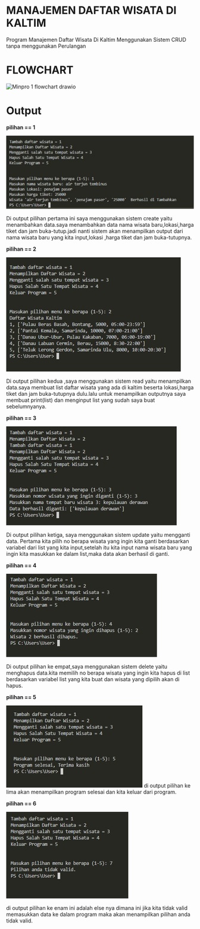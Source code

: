 # MANAJEMEN DAFTAR WISATA DI KALTIM
Program Manajemen Daftar Wisata Di Kaltim Menggunakan Sistem CRUD tanpa menggunakan Perulangan

# FLOWCHART
<img width="1112" height="982" alt="Minpro 1 flowchart drawio" src="https://github.com/user-attachments/assets/99bc8ae2-0d61-4306-8250-b9f53a2685ed" />


# Output
**pilihan == 1**

![alt text](https://github.com/ahmadahdasuki-pixel/Manajemen-Daftar-Wisata-Di-Kaltim/blob/main/OUTPUT%20CODINGAN/Create%20Minpro.jpeg?raw=true)

Di output pilihan pertama ini saya menggunakan sistem create yaitu menambahkan data.saya menambahkan data nama wisata baru,lokasi,harga tiket dan jam buka-tutup.jadi nanti sistem akan menampilkan output dari nama wisata baru yang kita input,lokasi ,harga tiket dan jam buka-tutupnya.

**pilihan == 2**

![alt text](https://github.com/ahmadahdasuki-pixel/Manajemen-Daftar-Wisata-Di-Kaltim/blob/main/OUTPUT%20CODINGAN/Read%20Minpro.jpeg?raw=true)

Di output pilihan kedua ,saya menggunakan sistem read yaitu menampilkan data.saya membuat list daftar wisata yang ada di kaltim beserta lokasi,harga tiket dan jam buka-tutupnya dulu.lalu untuk menampilkan outputnya saya membuat print(list) dan menginput list yang sudah saya buat sebelumnyanya.

**pilihan == 3**

![alt text](https://github.com/ahmadahdasuki-pixel/Manajemen-Daftar-Wisata-Di-Kaltim/blob/main/OUTPUT%20CODINGAN/Update%20or%20ganti%20data%20Minpro.jpeg?raw=true)

Di output pilihan ketiga, saya menggunakan sistem update yaitu mengganti data. Pertama kita pilih no berapa wisata yang ingin kita ganti berdasarkan variabel dari list yang kita input,setelah itu kita input nama wisata baru yang ingin kita masukkan ke dalam list,maka data akan berhasil di ganti.

**pilihan == 4**

![alt text](https://github.com/ahmadahdasuki-pixel/Manajemen-Daftar-Wisata-Di-Kaltim/blob/main/OUTPUT%20CODINGAN/Delete%20Minpro.jpeg?raw=true)

Di output pilihan ke empat,saya menggunakan sistem delete yaitu menghapus data.kita memilih no berapa wisata yang ingin kita hapus di list berdasarkan variabel list yang kita buat dan wisata yang dipilih akan di hapus.

**pilihan == 5**

![alt text](https://github.com/ahmadahdasuki-pixel/Manajemen-Daftar-Wisata-Di-Kaltim/blob/main/OUTPUT%20CODINGAN/Keluar%20Program%20Minpro.jpeg?raw=true)
di output pilihan ke lima akan menampilkan program selesai dan kita keluar dari program.

**pilihan == 6**

![alt text](https://github.com/ahmadahdasuki-pixel/Manajemen-Daftar-Wisata-Di-Kaltim/blob/main/OUTPUT%20CODINGAN/ELSE%20Minpro.jpeg?raw=true)

di output pilihan ke enam ini adalah else nya dimana ini jika kita tidak valid memasukkan data ke dalam program maka akan menampilkan pilihan anda tidak valid.
